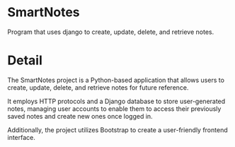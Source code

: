 # SmartNotes
Program that uses django to create, update, delete, and retrieve notes.

# Detail
The SmartNotes project is a Python-based application that allows users to create, update, delete, and retrieve notes for future reference.

It employs HTTP protocols and a Django database to store user-generated notes, managing user accounts to enable them to access their previously saved notes and create new ones once logged in.

Additionally, the project utilizes Bootstrap to create a user-friendly frontend interface.
